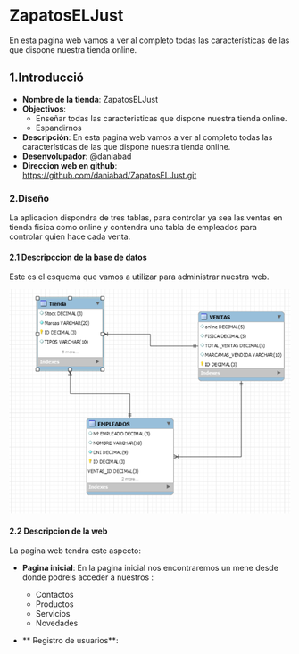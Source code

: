 # ZapatosELJust
En esta pagina web vamos a ver al completo todas las características de las que dispone nuestra tienda online.
## 1.Introducció
* **Nombre de la tienda**: ZapatosELJust
* **Objectivos**: 
  * Enseñar todas las caracteristicas que dispone nuestra tienda online.
  * Espandirnos
* **Descripción**: En esta pagina web vamos a ver al completo todas las características de las que dispone nuestra tienda online.
* **Desenvolupador**: @daniabad
* **Direccion web en github**: https://github.com/daniabad/ZapatosELJust.git

### 2.Diseño
La aplicacion dispondra de tres tablas, para controlar ya sea las ventas en tienda fisica como online y contendra una tabla de empleados para controlar quien hace cada venta.

#### 2.1 Descripccion de la base de datos
Este es el esquema que vamos a utilizar para administrar nuestra web.

![Base de datos](imagenes/model.png)

#### 2.2 Descripcion de la web
La pagina web tendra este aspecto:

* **Pagina inicial**: En la pagina inicial nos encontraremos un mene desde donde podreis acceder a nuestros :
  * Contactos
  * Productos
  * Servicios
  * Novedades
  


* ** Registro de usuarios**:



